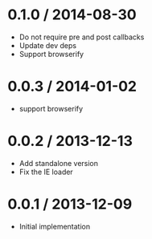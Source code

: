 
0.1.0 / 2014-08-30
==================

  * Do not require pre and post callbacks
  * Update dev deps
  * Support browserify

0.0.3 / 2014-01-02
==================

  * support browserify

0.0.2 / 2013-12-13
==================

  * Add standalone version
  * Fix the IE loader

0.0.1 / 2013-12-09
==================

  * Initial implementation

